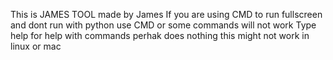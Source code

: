 This is JAMES TOOL made by James
If you are using CMD to run fullscreen
and dont run with python use CMD
or some commands will not work
Type help for help with commands
perhak does nothing
this might not work in linux or mac
